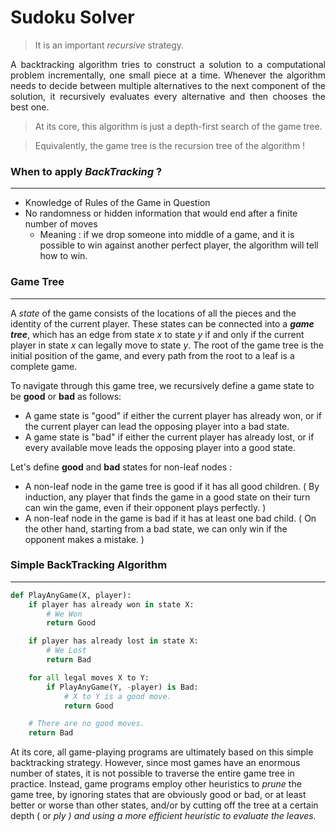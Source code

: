 # Sudoku Solver


> It is an important *recursive* strategy.

<p align="justify">
A backtracking algorithm tries to construct a solution to a computational problem incrementally, one small piece at a time. Whenever the algorithm needs to decide between multiple alternatives to the next component of the solution, it recursively evaluates every alternative and then chooses the best one.
</p>

> At its core, this algorithm is just a depth-first search of the game tree.

> Equivalently, the game tree is the recursion tree of the algorithm !

### When to apply *BackTracking* ?
-----------------------------------

- Knowledge of Rules of the Game in Question
- No randomness or hidden information that would end after a finite number of moves
    - Meaning : if we drop someone into middle of a game, and it is possible to win against another perfect player, the algorithm will tell how to win.

### Game Tree
--------------

A *state* of the game consists of the locations of all the pieces and the identity of the current player. These states can be connected into a ***game tree***, which has an edge from state *x* to state *y* if and only if the current player in state *x* can legally move to state *y*. The root of the game tree is the initial position of the game, and every path from the root to a leaf is a complete game. 



To navigate through this game tree, we recursively define a game state to be **good** or **bad** as follows:

- A game state is "good" if either the current player has already won, or if the current player can lead the opposing player into a bad state.
- A game state is "bad" if either the current player has already lost, or if every available move leads the opposing player into a good state.

Let's define **good** and **bad** states for non-leaf nodes :

- A non-leaf node in the game tree is good if it has all good children. ( By induction, any player that finds the game in a good state on their turn can win the game, even if their opponent plays perfectly. )
- A non-leaf node in the game is bad if it has at least one bad child. ( On the other hand, starting from a bad state, we can only win if the opponent makes a mistake. )


### Simple BackTracking Algorithm
----------------------------------

```python
def PlayAnyGame(X, player):
	if player has already won in state X:
		# We Won
		return Good

	if player has already lost in state X:
		# We Lost
		return Bad

	for all legal moves X to Y:
		if PlayAnyGame(Y, -player) is Bad:
			# X to Y is a good move.
			return Good

	# There are no good moves.
	return Bad			
```

  At its core, all game-playing programs are ultimately based on this simple backtracking strategy. However, since most games have an enormous number of states, it is not possible to traverse the entire game tree in practice. Instead, game programs employ other heuristics to *prune* the game tree, by ignoring states that are obviously good or bad, or at least better or worse than other states, and/or by cutting off the tree at a certain depth ( or *ply ) and using a more efficient heuristic to evaluate the leaves.*
